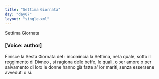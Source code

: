 ```yaml
---
title: "Settima Giornata"
day: "day07"
layout: "single-xml"
---
```

<html>
 <head>
 </head>
 <body>
  <div1 id="day07" ruler="dioneo" type="Day">
   <head>
    Settima Giornata
   </head>
   <argument>
    <p>
     <h3>
      [Voice: author]
     </h3>
    </p>
    <p>
     <milestone id="p07990001"/>
     Finisce la Sesta Giornata del
     <title>
      Decameron
     </title>
     : incomincia la Settima, nella quale, sotto il reggimento di
     <name persref="dioneo" type="person">
      Dioneo
     </name>
     , si ragiona delle beffe, le quali, o per amore o per salvamento di loro le donne hanno gi&agrave; fatte a' lor mariti, senza essersene avveduti o s&iacute;.
    </p>
   </argument>
   <!--Introduzione-->
   <!--Novella Prima-->
   <!--Novella Seconda-->
   <!--Novella Terza-->
   <!--Novella Quarta-->
   <!--Novella Quinta-->
   <!--Novella Sesta-->
   <!--Novella Settima-->
   <!--Novella Ottava-->
   <!--Novella Nona-->
   <!--Novella Decima-->
   <!--Conclusione-->
  </div1>
 </body>
</html>